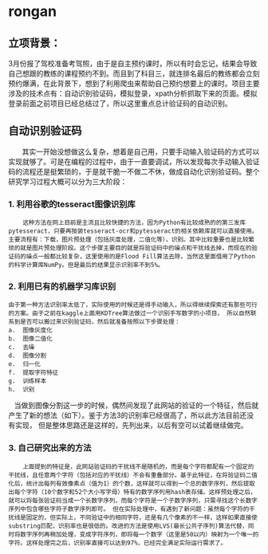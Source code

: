# rongan
## 立项背景：
   3月份报了驾校准备考驾照，由于是自主预约课时，所以有时会忘记，结果会导致自己想跟的教练的课程预约不到。而且到了科目三，就连排名最后的教练都会立刻预约爆满，在此背景下，想到了利用爬虫来帮助自己预约想要上的课时。项目主要涉及的技术点有：自动识别验证码，模拟登录，xpath分析抓取下来的页面。模拟登录前面之前项目已经总结过了，所以这里重点总计验证码的自动识别。
## 自动识别验证码
        其实一开始没想做这么复杂，想着是自己用，只要手动输入验证码的方式可以 实现就够了。可是在编程的过程中，由于一直要调试，所以发现每次手动输入验证码的流程还是挺繁琐的，于是就干脆一不做二不休，做成自动化识别验证码。整个研究学习过程大概可以分为三大阶段：  
### 1. 利用谷歌的tesseract图像识别库
        这种方法在网上目前是主流且比较快捷的方法，因为Python有比较成熟的的第三发库pytesseract，只要再按装tesseract-ocr和pytesseract的相关依赖库就可以直接使用。主要流程有：下载，图片预处理（包括灰度处理，二值化等），识别。其中比较重要也是比较繁琐的就是图片预处理阶段。这个步骤主要目的就是将验证码中的噪点和干扰线去掉，而现在的验证码的噪点一般都比较复杂，这里使用的是Flood Fill算法去除，当然这里面借用了Python的科学计算库NumPy。但是最后的结果显示识别率不到5%。
### 2. 利用已有的机器学习库识别
    由于第一种方法识别率太低了，实际使用的时候还是得手动输入，所以得继续探索还有那些可行的方案。由于之前在kaggle上面用KDTree算法做过一个识别手写数字的小项目， 所以自然联系到是否可以搬过来识别验证码，然后就准备按照以下步骤处理：  
    a.	图像灰度化   
    b.	图像二值化   
    c.	去噪   
    d.	图像分割   
    e.	归一化   
    f.	提取字符特征   
    g.	训练样本   
    h.	识别
    当做到图像分割这一步的时候，偶然间发现了此网站的验证的一个特征，然后就产生了新的想法（如下）。鉴于方法3的识别率已经很高了，所以此方法目前还没有实现， 但是整体思路还是这样的，先列出来，以后有空可以试着继续做完。   
### 3. 自己研究出来的方法
        上面提到的特征是，此网站验证码的干扰线不是随机的，而是每个字符都配有一个固定的干扰线，且任意两个字符（包括对应的干扰线）不会有重叠部分。基于此特征，在将验证码二值化后，统计出每列有效像素点（值为1）的个数，这样就可以得到一个总的数字序列，然后提取出每个字符（10个数字和52个大小写字母）特有的数字序列用hash表存储。这样预处理之后，就可以将每张验证码当成一个长数字序列，而每个字符是一个子数字序列，只需寻找这个长数字序列中包含哪些字符子数字序列即可。 但在实际处理中，有遇到了新问题：虽然每个字符的干扰线是固定的，但实际上，不同验证中的相同字符，还是有几个像素的不一样，这样如果直接使substring匹配，识别率也是很低的。改进的方法是使用LVS(最长公共子序列)算法代替，同时将数字序列再稍加处理，变成字符序列，即将每一个数字（这里是50以内）映射为一个唯一的字符。这样处理完之后，识别率直接可以达到97%，已经完全满足实际运行需求了。


